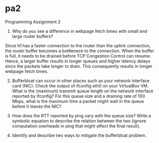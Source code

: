 # pa2
Programming Assignment 2

1. Why do you see a difference in webpage fetch times with small and large router buffers?

Since h1 has a faster connection to the router than the uplink connection, the router buffer becomes a bottleneck to the connection.
When the buffer is full, it needs to be drained before TCP Congestion Control can resume. Hence, a larger buffer results in longer queues and higher
latency delays since the packets take longer to drain. This consequently results in longer webpage fetch times.

2. Bufferbloat can occur in other places such as your network interface card (NIC). Check the output of ifconfig eth0 on your VirtualBox VM. What is the (maximum) transmit queue length on the network interface reported by ifconfig? For this queue size and a draining rate of 100 Mbps, what is the maximum time a packet might wait in the queue before it leaves the NIC?

3. How does the RTT reported by ping vary with the queue size? Write a symbolic equation to describe the relation between the two (ignore computation overheads in ping that might affect the final result).

4. Identify and describe two ways to mitigate the bufferbloat problem.
